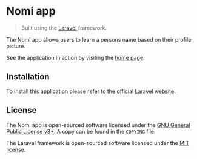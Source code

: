 # Nomi app

> Built using the [Laravel](https://github.com/laravel/laravel) framework.

The Nomi app allows users to learn a persons name based on their profile picture.

See the application in action by visiting the [home page](https://www.sandbox.csun.edu/nomi).

## Installation

To install this application please refer to the official [Laravel website](https://laravel.com/docs/5.5).

## License

The Nomi app is open-sourced software licensed under the 
[GNU General Public License v3+](https://www.gnu.org/licenses/gpl.html). A copy can be found in the `COPYING` file.

The Laravel framework is open-sourced software licensed under the [MIT license](http://opensource.org/licenses/MIT).
